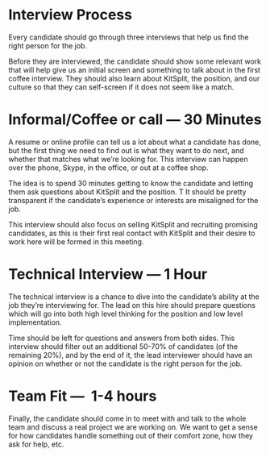 # Interview Process

Every candidate should go through three interviews that help us find the right person for the job.

Before they are interviewed, the candidate should show some relevant work that will help give us an initial screen and something to talk about in the first coffee interview. They should also learn about KitSplit, the position, and our culture so that they can self-screen if it does not seem like a match.  

# Informal/Coffee or call — 30 Minutes

A resume or online profile can tell us a lot about what a candidate has done, but the first thing we need to find out is what they want to do next, and whether that matches what we’re looking for. This interview can happen over the phone, Skype, in the office, or out at a coffee shop.

The idea is to spend 30 minutes getting to know the candidate and letting them ask questions about KitSplit and the position. T It should be pretty transparent if the candidate’s experience or interests are misaligned for the job.

This interview should also focus on selling KitSplit and recruiting promising candidates, as this is their first real contact with KitSplit and their desire to work here will be formed in this meeting.

# Technical Interview — 1 Hour

The technical interview is a chance to dive into the candidate’s ability at the job they’re interviewing for. The lead on this hire should prepare questions which will go into both high level thinking for the position and low level implementation.

Time should be left for questions and answers from both sides. This interview should filter out an additional 50-70% of candidates (of the remaining 20%), and by the end of it, the lead interviewer should have an opinion on whether or not the candidate is the right person for the job.

# Team Fit —  1-4 hours

Finally, the candidate should come in to meet with and talk to the whole team and discuss a real project we are working on. We want to get a sense for how candidates handle something out of their comfort zone, how they ask for help, etc.  

